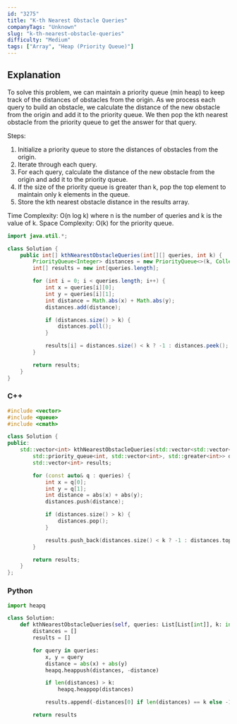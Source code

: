 ```yaml
---
id: "3275"
title: "K-th Nearest Obstacle Queries"
companyTags: "Unknown"
slug: "k-th-nearest-obstacle-queries"
difficulty: "Medium"
tags: ["Array", "Heap (Priority Queue)"]
---
```


## Explanation

To solve this problem, we can maintain a priority queue (min heap) to keep track of the distances of obstacles from the origin. As we process each query to build an obstacle, we calculate the distance of the new obstacle from the origin and add it to the priority queue. We then pop the kth nearest obstacle from the priority queue to get the answer for that query.

Steps:
1. Initialize a priority queue to store the distances of obstacles from the origin.
2. Iterate through each query.
3. For each query, calculate the distance of the new obstacle from the origin and add it to the priority queue.
4. If the size of the priority queue is greater than k, pop the top element to maintain only k elements in the queue.
5. Store the kth nearest obstacle distance in the results array.

Time Complexity: O(n log k) where n is the number of queries and k is the value of k.
Space Complexity: O(k) for the priority queue.
```java
import java.util.*;

class Solution {
    public int[] kthNearestObstacleQueries(int[][] queries, int k) {
        PriorityQueue<Integer> distances = new PriorityQueue<>(k, Collections.reverseOrder());
        int[] results = new int[queries.length];

        for (int i = 0; i < queries.length; i++) {
            int x = queries[i][0];
            int y = queries[i][1];
            int distance = Math.abs(x) + Math.abs(y);
            distances.add(distance);

            if (distances.size() > k) {
                distances.poll();
            }

            results[i] = distances.size() < k ? -1 : distances.peek();
        }

        return results;
    }
}
```

### C++
```cpp
#include <vector>
#include <queue>
#include <cmath>

class Solution {
public:
    std::vector<int> kthNearestObstacleQueries(std::vector<std::vector<int>>& queries, int k) {
        std::priority_queue<int, std::vector<int>, std::greater<int>> distances;
        std::vector<int> results;

        for (const auto& q : queries) {
            int x = q[0];
            int y = q[1];
            int distance = abs(x) + abs(y);
            distances.push(distance);

            if (distances.size() > k) {
                distances.pop();
            }

            results.push_back(distances.size() < k ? -1 : distances.top());
        }

        return results;
    }
};
```

### Python
```python
import heapq

class Solution:
    def kthNearestObstacleQueries(self, queries: List[List[int]], k: int) -> List[int]:
        distances = []
        results = []

        for query in queries:
            x, y = query
            distance = abs(x) + abs(y)
            heapq.heappush(distances, -distance)

            if len(distances) > k:
                heapq.heappop(distances)

            results.append(-distances[0] if len(distances) == k else -1)

        return results
```